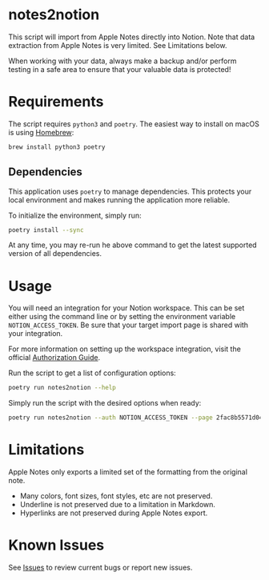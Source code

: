 # notes2notion #

This script will import from Apple Notes directly into Notion.  Note that
data extraction from Apple Notes is very limited.  See Limitations below.

When working with your data, always make a backup and/or perform testing
in a safe area to ensure that your valuable data is protected!

# Requirements #

The script requires `python3` and `poetry`.  The easiest way to install on macOS is
using [Homebrew](https://brew.sh):

```bash
brew install python3 poetry
```

## Dependencies ##

This application uses `poetry` to manage dependencies.  This protects your local
environment and makes running the application more reliable.

To initialize the environment, simply run:

```bash
poetry install --sync
```

At any time, you may re-run he above command to get the latest supported version of all
dependencies.

# Usage #

You will need an integration for your Notion workspace.  This can be set either using
the command line or by setting the environment variable `NOTION_ACCESS_TOKEN`.  Be sure
that your target import page is shared with your integration.

For more information on setting up the workspace integration, visit the official
[Authorization Guide](https://developers.notion.com/docs/authorization).

Run the script to get a list of configuration options:

```bash
poetry run notes2notion --help
```

Simply run the script with the desired options when ready:

```bash
poetry run notes2notion --auth NOTION_ACCESS_TOKEN --page 2fac8b5571d04310bb2c695cf3d1422b
```

# Limitations #

Apple Notes only exports a limited set of the formatting from the original note.

- Many colors, font sizes, font styles, etc are not preserved.
- Underline is not preserved due to a limitation in Markdown.
- Hyperlinks are not preserved during Apple Notes export.

# Known Issues #

See [Issues](https://github.com/jheddings/notes2notion/issues) to review current bugs
or report new issues.
